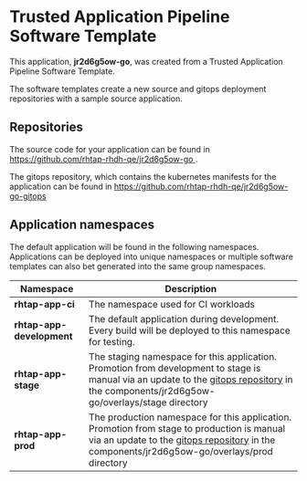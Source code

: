 # Trusted Application Pipeline Software Template

This application, **jr2d6g5ow-go**, was created from a Trusted Application Pipeline Software Template.

The software templates create a new source and gitops deployment repositories with a sample source application. 

## Repositories

The source code for your application can be found in [https://github.com/rhtap-rhdh-qe/jr2d6g5ow-go ](https://github.com/rhtap-rhdh-qe/jr2d6g5ow-go ).
 
The gitops repository, which contains the kubernetes manifests for the application can be found in 
[https://github.com/rhtap-rhdh-qe/jr2d6g5ow-go-gitops ](https://github.com/rhtap-rhdh-qe/jr2d6g5ow-go-gitops ) 

## Application namespaces 

The default application will be found in the following namespaces. Applications can be deployed into unique namespaces or multiple software templates can also bet generated into the same group namespaces.  

|  Namespace   |  Description   |  
| -------- | -------- |
| **rhtap-app-ci** | The namespace used for CI workloads |
| **rhtap-app-development** | The default application during development. Every build will be deployed to this namespace for testing. |
| **rhtap-app-stage** | The staging namespace for this application. Promotion from development to stage is manual via an update to the [gitops repository](https://github.com/rhtap-rhdh-qe/jr2d6g5ow-go-gitops ) in the components/jr2d6g5ow-go/overlays/stage directory |
| **rhtap-app-prod** | The production namespace for this application. Promotion from stage to production is manual via an update to the [gitops repository](https://github.com/rhtap-rhdh-qe/jr2d6g5ow-go-gitops ) in the components/jr2d6g5ow-go/overlays/prod directory |
